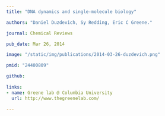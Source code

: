 ```yaml
---
title: "DNA dynamics and single-molecule biology"

authors: "Daniel Duzdevich, Sy Redding, Eric C Greene."

journal: Chemical Reviews

pub_date: Mar 26, 2014

image: "/static/img/publications/2014-03-26-duzdevich.png"

pmid: "24400809"

github:
  
links:
- name: Greene lab @ Columbia University
  url: http://www.thegreenelab.com/
   
---
```


